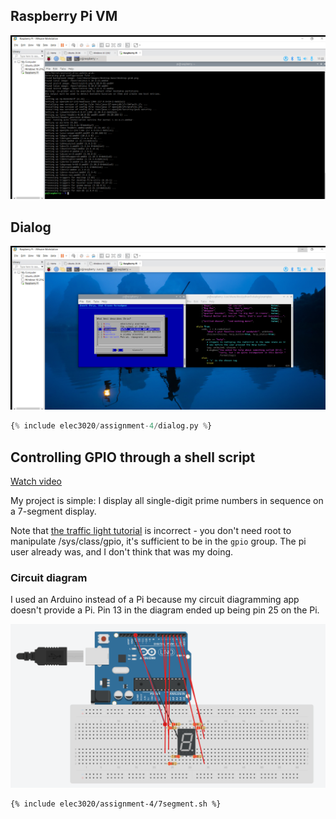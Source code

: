 ## Raspberry Pi VM

![VM screenshot](/assets/elec3020/assignment-4/vm.png)

## Dialog

![Dialog screenshot](/assets/elec3020/assignment-4/dialog.png)

```python
{% include elec3020/assignment-4/dialog.py %}
```

## Controlling GPIO through a shell script

[Watch video](/assets/elec3020/assignment-4/7segment.mp4)

My project is simple: I display all single-digit prime numbers in sequence on a 7-segment display.

Note that [the traffic light tutorial](https://simonprickett.dev/controlling-raspberry-pi-gpio-pins-from-bash-scripts-traffic-lights/) is incorrect - you don't need root to manipulate /sys/class/gpio, it's sufficient to be in the `gpio` group. The pi user already was, and I don't think that was my doing.

### Circuit diagram

I used an Arduino instead of a Pi because my circuit diagramming app doesn't provide a Pi. Pin 13 in the diagram ended up being pin 25 on the Pi.

![Circuit diagram](/assets/elec3020/assignment-4/circuit.png)

```bash
{% include elec3020/assignment-4/7segment.sh %}
```
